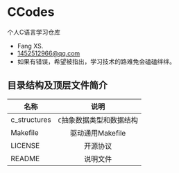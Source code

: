 # CCodes
个人C语言学习仓库
+ Fang XS.
+ 1452512966@qq.com
+ 如果有错误，希望被指出，学习技术的路难免会磕磕绊绊。
## 目录结构及顶层文件简介
| 名称                |     说明      |
|-------------------|:-----------:|
| c_structures | `C`抽象数据类型和数据结构 |
|Makefile|驱动通用Makefile|
| LICENSE           |    开源协议     |
| README            |    说明文件    |
